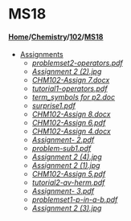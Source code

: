 # MS18
#### [Home](../../..)/[Chemistry](../..)/[102](..)/[MS18]()
- [Assignments](Assignments)
    - [_problemset2-operators.pdf_](Assignments/problemset2-operators.pdf)
    - [_Assignment 2 (2).jpg_](Assignments/Assignment%202%20(2).jpg)
    - [_CHM102-Assign 7.docx_](Assignments/CHM102-Assign%207.docx)
    - [_tutorial1-operators.pdf_](Assignments/tutorial1-operators.pdf)
    - [_term_symbols for p2.doc_](Assignments/term_symbols%20for%20p2.doc)
    - [_surprise1.pdf_](Assignments/surprise1.pdf)
    - [_CHM102-Assign 8.docx_](Assignments/CHM102-Assign%208.docx)
    - [_CHM102-Assign 6.pdf_](Assignments/CHM102-Assign%206.pdf)
    - [_CHM102-Assign 4.docx_](Assignments/CHM102-Assign%204.docx)
    - [_Assignment- 2.pdf_](Assignments/Assignment-%202.pdf)
    - [_problem-sub1.pdf_](Assignments/problem-sub1.pdf)
    - [_Assignment 2 (4).jpg_](Assignments/Assignment%202%20(4).jpg)
    - [_Assignment 2 (1).jpg_](Assignments/Assignment%202%20(1).jpg)
    - [_CHM102-Assign 5.pdf_](Assignments/CHM102-Assign%205.pdf)
    - [_tutorial2-av-herm.pdf_](Assignments/tutorial2-av-herm.pdf)
    - [_Assignment- 3.pdf_](Assignments/Assignment-%203.pdf)
    - [_problemset1-p-in-a-b.pdf_](Assignments/problemset1-p-in-a-b.pdf)
    - [_Assignment 2 (3).jpg_](Assignments/Assignment%202%20(3).jpg)
